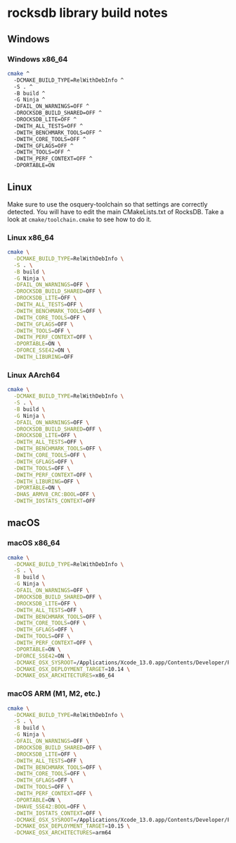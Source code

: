 # rocksdb library build notes

## Windows

### Windows x86_64

```sh
cmake ^
  -DCMAKE_BUILD_TYPE=RelWithDebInfo ^
  -S . ^
  -B build ^
  -G Ninja ^
  -DFAIL_ON_WARNINGS=OFF ^
  -DROCKSDB_BUILD_SHARED=OFF ^
  -DROCKSDB_LITE=OFF ^
  -DWITH_ALL_TESTS=OFF ^
  -DWITH_BENCHMARK_TOOLS=OFF ^
  -DWITH_CORE_TOOLS=OFF ^
  -DWITH_GFLAGS=OFF ^
  -DWITH_TOOLS=OFF ^
  -DWITH_PERF_CONTEXT=OFF ^
  -DPORTABLE=ON
```

## Linux

Make sure to use the osquery-toolchain so that settings are correctly detected. You will have to edit the main CMakeLists.txt of RocksDB. Take a look at `cmake/toolchain.cmake` to see how to do it.

### Linux x86_64

```sh
cmake \
  -DCMAKE_BUILD_TYPE=RelWithDebInfo \
  -S . \
  -B build \
  -G Ninja \
  -DFAIL_ON_WARNINGS=OFF \
  -DROCKSDB_BUILD_SHARED=OFF \
  -DROCKSDB_LITE=OFF \
  -DWITH_ALL_TESTS=OFF \
  -DWITH_BENCHMARK_TOOLS=OFF \
  -DWITH_CORE_TOOLS=OFF \
  -DWITH_GFLAGS=OFF \
  -DWITH_TOOLS=OFF \
  -DWITH_PERF_CONTEXT=OFF \
  -DPORTABLE=ON \
  -DFORCE_SSE42=ON \
  -DWITH_LIBURING=OFF
```

### Linux AArch64

```bash
cmake \
  -DCMAKE_BUILD_TYPE=RelWithDebInfo \
  -S . \
  -B build \
  -G Ninja \
  -DFAIL_ON_WARNINGS=OFF \
  -DROCKSDB_BUILD_SHARED=OFF \
  -DROCKSDB_LITE=OFF \
  -DWITH_ALL_TESTS=OFF \
  -DWITH_BENCHMARK_TOOLS=OFF \
  -DWITH_CORE_TOOLS=OFF \
  -DWITH_GFLAGS=OFF \
  -DWITH_TOOLS=OFF \
  -DWITH_PERF_CONTEXT=OFF \
  -DWITH_LIBURING=OFF \
  -DPORTABLE=ON \
  -DHAS_ARMV8_CRC:BOOL=OFF \
  -DWITH_IOSTATS_CONTEXT=OFF
```

## macOS

### macOS x86_64

```sh
cmake \
  -DCMAKE_BUILD_TYPE=RelWithDebInfo \
  -S . \
  -B build \
  -G Ninja \
  -DFAIL_ON_WARNINGS=OFF \
  -DROCKSDB_BUILD_SHARED=OFF \
  -DROCKSDB_LITE=OFF \
  -DWITH_ALL_TESTS=OFF \
  -DWITH_BENCHMARK_TOOLS=OFF \
  -DWITH_CORE_TOOLS=OFF \
  -DWITH_GFLAGS=OFF \
  -DWITH_TOOLS=OFF \
  -DWITH_PERF_CONTEXT=OFF \
  -DPORTABLE=ON \
  -DFORCE_SSE42=ON \
  -DCMAKE_OSX_SYSROOT=/Applications/Xcode_13.0.app/Contents/Developer/Platforms/MacOSX.platform/Developer/SDKs/MacOSX11.3.sdk \
  -DCMAKE_OSX_DEPLOYMENT_TARGET=10.14 \
  -DCMAKE_OSX_ARCHITECTURES=x86_64
```

### macOS ARM (M1, M2, etc.)

```sh
cmake \
  -DCMAKE_BUILD_TYPE=RelWithDebInfo \
  -S . \
  -B build \
  -G Ninja \
  -DFAIL_ON_WARNINGS=OFF \
  -DROCKSDB_BUILD_SHARED=OFF \
  -DROCKSDB_LITE=OFF \
  -DWITH_ALL_TESTS=OFF \
  -DWITH_BENCHMARK_TOOLS=OFF \
  -DWITH_CORE_TOOLS=OFF \
  -DWITH_GFLAGS=OFF \
  -DWITH_TOOLS=OFF \
  -DWITH_PERF_CONTEXT=OFF \
  -DPORTABLE=ON \
  -DHAVE_SSE42:BOOL=OFF \
  -DWITH_IOSTATS_CONTEXT=OFF \
  -DCMAKE_OSX_SYSROOT=/Applications/Xcode_13.0.app/Contents/Developer/Platforms/MacOSX.platform/Developer/SDKs/MacOSX11.3.sdk \
  -DCMAKE_OSX_DEPLOYMENT_TARGET=10.15 \
  -DCMAKE_OSX_ARCHITECTURES=arm64
```
